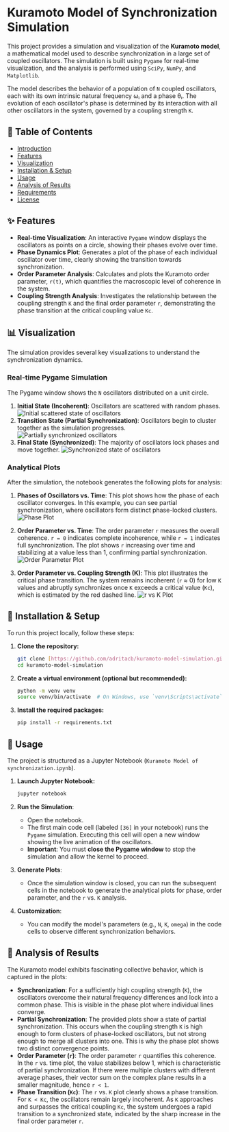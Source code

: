 # Kuramoto Model of Synchronization Simulation

This project provides a simulation and visualization of the **Kuramoto model**, a mathematical model used to describe synchronization in a large set of coupled oscillators. The simulation is built using `Pygame` for real-time visualization, and the analysis is performed using `SciPy`, `NumPy`, and `Matplotlib`.

The model describes the behavior of a population of `N` coupled oscillators, each with its own intrinsic natural frequency ωᵢ and a phase θᵢ. The evolution of each oscillator's phase is determined by its interaction with all other oscillators in the system, governed by a coupling strength `K`.


## 📜 Table of Contents
* [Introduction](#-introduction)
* [Features](#-features)
* [Visualization](#-visualization)
* [Installation & Setup](#-installation--setup)
* [Usage](#-usage)
* [Analysis of Results](#-analysis-of-results)
* [Requirements](#-requirements)
* [License](#-license)

## ✨ Features
- **Real-time Visualization**: An interactive `Pygame` window displays the oscillators as points on a circle, showing their phases evolve over time.
- **Phase Dynamics Plot**: Generates a plot of the phase of each individual oscillator over time, clearly showing the transition towards synchronization.
- **Order Parameter Analysis**: Calculates and plots the Kuramoto order parameter, `r(t)`, which quantifies the macroscopic level of coherence in the system.
- **Coupling Strength Analysis**: Investigates the relationship between the coupling strength `K` and the final order parameter `r`, demonstrating the phase transition at the critical coupling value `Kc`.

## 📊 Visualization

The simulation provides several key visualizations to understand the synchronization dynamics.

### Real-time Pygame Simulation

The Pygame window shows the `N` oscillators distributed on a unit circle.
1.  **Initial State (Incoherent)**: Oscillators are scattered with random phases.
    ![Initial scattered state of oscillators](1.png)
2.  **Transition State (Partial Synchronization)**: Oscillators begin to cluster together as the simulation progresses.
    ![Partially synchronized oscillators](2.png)
3.  **Final State (Synchronized)**: The majority of oscillators lock phases and move together.
    ![Synchronized state of oscillators](3.png)

### Analytical Plots

After the simulation, the notebook generates the following plots for analysis:

1.  **Phases of Oscillators vs. Time**: This plot shows how the phase of each oscillator converges. In this example, you can see partial synchronization, where oscillators form distinct phase-locked clusters.
    ![Phase Plot](phase_of_oscillators.png)

2.  **Order Parameter vs. Time**: The order parameter `r` measures the overall coherence. `r = 0` indicates complete incoherence, while `r = 1` indicates full synchronization. The plot shows `r` increasing over time and stabilizing at a value less than 1, confirming partial synchronization.
    ![Order Parameter Plot](order_parameter_over_time.png)

3.  **Order Parameter vs. Coupling Strength (K)**: This plot illustrates the critical phase transition. The system remains incoherent (`r` ≈ 0) for low `K` values and abruptly synchronizes once `K` exceeds a critical value (`Kc`), which is estimated by the red dashed line.
    ![r vs K Plot](order_parameter_vs_coupling.png)

## 🔧 Installation & Setup

To run this project locally, follow these steps:

1.  **Clone the repository:**
    ```bash
    git clone [https://github.com/adritacb/kuramoto-model-simulation.git](https://github.com/adritacb/kuramoto-model-simulation.git)
    cd kuramoto-model-simulation
    ```

2.  **Create a virtual environment (optional but recommended):**
    ```bash
    python -m venv venv
    source venv/bin/activate  # On Windows, use `venv\Scripts\activate`
    ```

3.  **Install the required packages:**
    ```bash
    pip install -r requirements.txt
    ```

## 🚀 Usage

The project is structured as a Jupyter Notebook (`Kuramoto Model of synchronization.ipynb`).

1.  **Launch Jupyter Notebook:**
    ```bash
    jupyter notebook
    ```

2.  **Run the Simulation**:
    - Open the notebook.
    - The first main code cell (labeled `[36]` in your notebook) runs the `Pygame` simulation. Executing this cell will open a new window showing the live animation of the oscillators.
    - **Important**: You must **close the Pygame window** to stop the simulation and allow the kernel to proceed.

3.  **Generate Plots**:
    - Once the simulation window is closed, you can run the subsequent cells in the notebook to generate the analytical plots for phase, order parameter, and the `r` vs. `K` analysis.

4.  **Customization**:
    - You can modify the model's parameters (e.g., `N`, `K`, `omega`) in the code cells to observe different synchronization behaviors.

## 🔬 Analysis of Results

The Kuramoto model exhibits fascinating collective behavior, which is captured in the plots:

- **Synchronization**: For a sufficiently high coupling strength (`K`), the oscillators overcome their natural frequency differences and lock into a common phase. This is visible in the phase plot where individual lines converge.
- **Partial Synchronization**: The provided plots show a state of partial synchronization. This occurs when the coupling strength `K` is high enough to form clusters of phase-locked oscillators, but not strong enough to merge all clusters into one. This is why the phase plot shows two distinct convergence points.
- **Order Parameter (`r`)**: The order parameter `r` quantifies this coherence. In the `r` vs. time plot, the value stabilizes below 1, which is characteristic of partial synchronization. If there were multiple clusters with different average phases, their vector sum on the complex plane results in a smaller magnitude, hence `r < 1`.
- **Phase Transition (`Kc`)**: The `r` vs. `K` plot clearly shows a phase transition. For `K < Kc`, the oscillators remain largely incoherent. As `K` approaches and surpasses the critical coupling `Kc`, the system undergoes a rapid transition to a synchronized state, indicated by the sharp increase in the final order parameter `r`.

